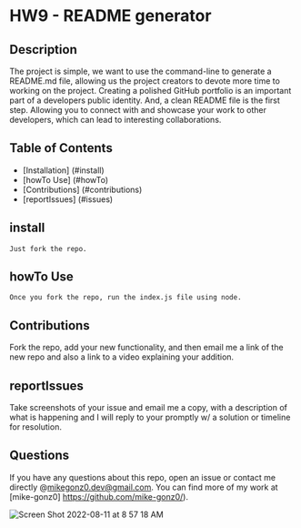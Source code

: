 # HW9 - README generator
  
  ## Description
  The project is simple, we want to use the command-line to generate a README.md file, allowing us the project creators to devote more time to working on the project. Creating a polished GitHub portfolio is an important part of a developers public identity. And, a clean README file is the first step. Allowing you to connect with and showcase your work to other developers, which can lead to interesting collaborations.
  ## Table of Contents
  
  * [Installation] (#install)
  * [howTo Use] (#howTo)
  * [Contributions] (#contributions)
  * [reportIssues] (#issues)


  ## install
  ```
  Just fork the repo.
  ```

  ## howTo Use
  ```
  Once you fork the repo, run the index.js file using node. 
  ```

  ## Contributions
  Fork the repo, add your new functionality, and then email me a link of the new repo and also a link to a video explaining your addition.

  ## reportIssues
  Take screenshots of your issue and email me a copy, with a description of what is happening and I will reply to your promptly w/ a solution or timeline for resolution. 

  ## Questions
  If you have any questions about this repo, open an issue or contact me directly @mikegonz0.dev@gmail.com. You can find more of my work at [mike-gonz0] https://github.com/mike-gonz0/).
  
  
![Screen Shot 2022-08-11 at 8 57 18 AM](https://user-images.githubusercontent.com/98365942/184140211-9c05f911-1ac7-4a54-bc88-191432f4d674.png)
